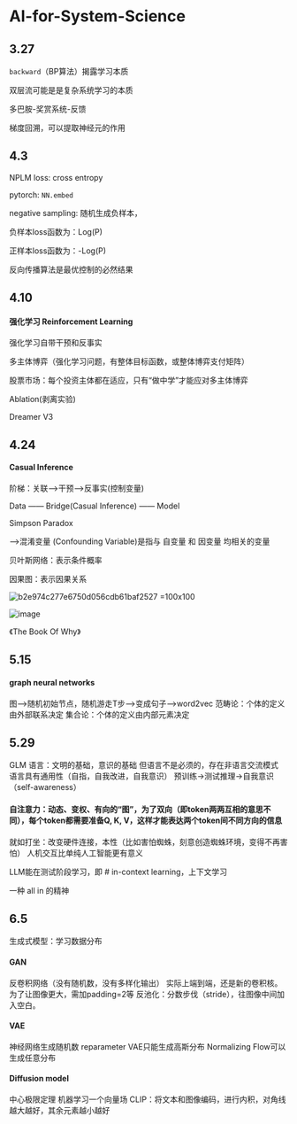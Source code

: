  # AI-for-System-Science
 ## 3.27
`backward`（BP算法）揭露学习本质

双层流可能是是复杂系统学习的本质

多巴胺-奖赏系统-反馈

梯度回溯，可以提取神经元的作用

## 4.3
NPLM loss: cross entropy

pytorch: `NN.embed`

negative sampling: 随机生成负样本，

负样本loss函数为：Log(P)

正样本loss函数为：-Log(P)

反向传播算法是最优控制的必然结果

## 4.10
#### 强化学习 Reinforcement Learning
强化学习自带干预和反事实

多主体博弈（强化学习问题，有整体目标函数，或整体博弈支付矩阵）

股票市场：每个投资主体都在适应，只有“做中学”才能应对多主体博弈

Ablation(剥离实验)

Dreamer V3


## 4.24
#### Casual Inference

阶梯：关联——>干预——>反事实(控制变量)

Data —— Bridge(Casual Inference) —— Model

Simpson Paradox

——>混淆变量 (Confounding Variable)是指与 自变量 和 因变量 均相关的变量

贝叶斯网络：表示条件概率

因果图：表示因果关系

![b2e974c277e6750d056cdb61baf2527 =100x100](https://github.com/user-attachments/assets/bca26c15-87e5-4648-b839-de147188d907)


![image](https://github.com/user-attachments/assets/755901d4-0197-4ba4-a379-e44580b00927)

《The Book Of Why》


## 5.15
#### graph neural networks
图——>随机初始节点，随机游走T步——>变成句子——>word2vec
范畴论：个体的定义由外部联系决定
集合论：个体的定义由内部元素决定


## 5.29
GLM
语言：文明的基础，意识的基础
但语言不是必须的，存在非语言交流模式
语言具有通用性（自指，自我改进，自我意识）
预训练->测试推理->自我意识（self-awareness）

#### 自注意力：动态、变权、有向的“图”，为了双向（即token两两互相的意思不同），每个token都需要准备Q, K, V，这样才能表达两个token间不同方向的信息

就如打坐：改变硬件连接，本性（比如害怕蜘蛛，刻意创造蜘蛛环境，变得不再害怕）
人机交互比单纯人工智能更有意义

LLM能在测试阶段学习，即 # in-context learning，上下文学习

一种 all in 的精神

## 6.5

生成式模型：学习数据分布
#### GAN
反卷积网络（没有随机数，没有多样化输出） 实际上端到端，还是新的卷积核。为了让图像更大，需加padding=2等
反池化：分数步伐（stride），往图像中间加入空白。

#### VAE
神经网络生成随机数
reparameter
VAE只能生成高斯分布
Normalizing Flow可以生成任意分布

#### Diffusion model
中心极限定理
机器学习一个向量场
CLIP：将文本和图像编码，进行内积，对角线越大越好，其余元素越小越好
